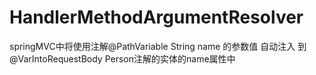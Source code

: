 # HandlerMethodArgumentResolver
springMVC中将使用注解@PathVariable String name 的参数值 自动注入 到 @VarIntoRequestBody Person注解的实体的name属性中 
